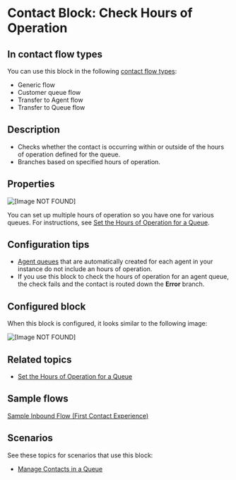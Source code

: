 # Contact Block: Check Hours of Operation<a name="check-hours-of-operation"></a>

## In contact flow types<a name="check-hours-of-operation-types"></a>

You can use this block in the following [contact flow types](create-contact-flow.md#contact-flow-types):
+ Generic flow
+ Customer queue flow
+ Transfer to Agent flow
+ Transfer to Queue flow

## Description<a name="check-hours-of-operation-description"></a>
+ Checks whether the contact is occurring within or outside of the hours of operation defined for the queue\.
+ Branches based on specified hours of operation\.

## Properties<a name="check-hours-of-operation-properties"></a>

![\[Image NOT FOUND\]](http://docs.aws.amazon.com/connect/latest/adminguide/images/check-hours-of-operation-properties.png)

You can set up multiple hours of operation so you have one for various queues\. For instructions, see [Set the Hours of Operation for a Queue](set-hours-operation.md)\. 

## Configuration tips<a name="check-hours-of-operation-configuration"></a>
+ [Agent queues](concepts-queues-standard-and-agent.md) that are automatically created for each agent in your instance do not include an hours of operation\. 
+ If you use this block to check the hours of operation for an agent queue, the check fails and the contact is routed down the **Error** branch\.

## Configured block<a name="check-hours-of-operation-configured"></a>

When this block is configured, it looks similar to the following image:

![\[Image NOT FOUND\]](http://docs.aws.amazon.com/connect/latest/adminguide/images/check-hours-of-operation-configured.png)

## Related topics<a name="check-hours-of-operation-related"></a>
+ [Set the Hours of Operation for a Queue](set-hours-operation.md)

## Sample flows<a name="check-hours-of-operation-samples"></a>

[Sample Inbound Flow \(First Contact Experience\)](sample-inbound-flow.md)

## Scenarios<a name="check-hours-of-operation-scenarios"></a>

See these topics for scenarios that use this block:
+ [Manage Contacts in a Queue](queue-to-queue-transfer.md)